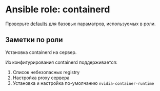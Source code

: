 # Ansible role: containerd

Проверьте [defaults](defaults/main.yaml) для базовых параматров, используемых в роли.

## Заметки по роли

Установка containerd на сервер.

Из конфигурирования containerd поддерживается:

1. Список небезопасных registry
1. Настройка proxy сервера
1. Установка и настройка по-умолчанию `nvidia-container-runtime`
